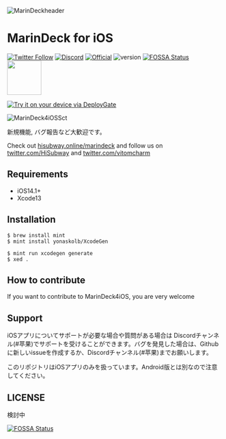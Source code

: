 ![MarinDeckheader](https://user-images.githubusercontent.com/66313777/123541317-d1c2fc80-d77e-11eb-97f9-7733bfb23d44.png)

# MarinDeck for iOS

[![Twitter Follow](https://img.shields.io/twitter/follow/vitomcharm?style=flat-square)](https://twitter.com/intent/follow?screen_name=vitomcharm)
[![Discord](https://img.shields.io/badge/Discord-join-blue)](https://discord.gg/JKsqaxcnCW)
[![Official](https://img.shields.io/badge/Official%20Site-Visit-blue)](https://hisubway.online/marindeck)
![version](https://img.shields.io/badge/version-Alpha-red)
[![FOSSA Status](https://app.fossa.com/api/projects/git%2Bgithub.com%2FRiniaOkyama%2FMarinDeck4iOS.svg?type=shield)](https://app.fossa.com/projects/git%2Bgithub.com%2FRiniaOkyama%2FMarinDeck4iOS?ref=badge_shield)
[<img src="https://user-images.githubusercontent.com/54408846/118393692-55b3a000-b67b-11eb-997b-073596be55fc.png" width=80>](https://b.hatena.ne.jp/entry/s/github.com/RiniaOkyama/MarinDeck4iOS)

[<img src="https://dply.me/mcdh5i/button/large" alt="Try it on your device via DeployGate">](https://dply.me/mcdh5i#install)



![MarinDeck4iOSSct](https://user-images.githubusercontent.com/54408846/118355669-271ac400-b5ac-11eb-87d9-dfeedb5baac9.png)

新規機能, バグ報告など大歓迎です。



Check out [hisubway.online/marindeck](https://hisubway.online/marindeck/) and follow us on [twitter.com/HiSubway](https://twitter.com/HiSubway) and [twitter.com/vitomcharm](https://twitter.com/vitomcharm)


## Requirements

* iOS14.1+
* Xcode13

## Installation

```
$ brew install mint
$ mint install yonaskolb/XcodeGen

$ mint run xcodegen generate
$ xed .
```



## How to contribute

If you want to contribute to MarinDeck4iOS, you are very welcome



## Support

iOSアプリについてサポートが必要な場合や質問がある場合は Discordチャンネル(#苹果)でサポートを受けることができます。バグを発見した場合は、Githubに新しいissueを作成するか、Discordチャンネル(#苹果)までお願いします。

このリポジトリはiOSアプリのみを扱っています。Android版とは別なので注意してください。



## LICENSE

検討中

[![FOSSA Status](https://app.fossa.com/api/projects/git%2Bgithub.com%2FRiniaOkyama%2FMarinDeck4iOS.svg?type=large)](https://app.fossa.com/projects/git%2Bgithub.com%2FRiniaOkyama%2FMarinDeck4iOS?ref=badge_large)
